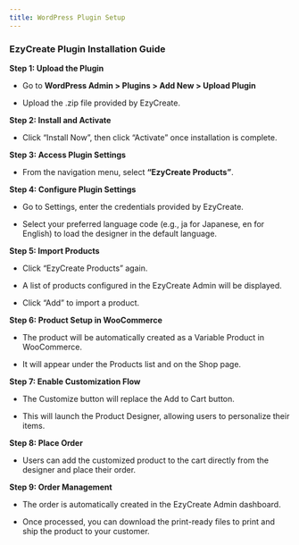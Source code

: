 ```yaml
---
title: WordPress Plugin Setup
---
```

### **EzyCreate Plugin Installation Guide**

**Step 1: Upload the Plugin**

* Go to **WordPress Admin > Plugins > Add New > Upload Plugin**

* Upload the .zip file provided by EzyCreate.



**Step 2: Install and Activate**

* Click “Install Now”, then click “Activate” once installation is complete.



**Step 3: Access Plugin Settings**

* From the navigation menu, select **“EzyCreate Products”**.



**Step 4: Configure Plugin Settings**

* Go to Settings, enter the credentials provided by EzyCreate.


* Select your preferred language code (e.g., ja for Japanese, en for English) to load the designer in the default language.



**Step 5: Import Products**

* Click “EzyCreate Products” again.


* A list of products configured in the EzyCreate Admin will be displayed.


* Click “Add” to import a product.



**Step 6: Product Setup in WooCommerce**

* The product will be automatically created as a Variable Product in WooCommerce.


* It will appear under the Products list and on the Shop page.



**Step 7: Enable Customization Flow**

* The Customize button will replace the Add to Cart button.


* This will launch the Product Designer, allowing users to personalize their items.



**Step 8: Place Order**

* Users can add the customized product to the cart directly from the designer and place their order.



**Step 9: Order Management**

* The order is automatically created in the EzyCreate Admin dashboard.


* Once processed, you can download the print-ready files to print and ship the product to your customer.
